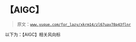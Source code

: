 # 【AIGC】

> 原文：[`www.yuque.com/for_lazy/xkrm14/zl67uav78p43flnr`](https://www.yuque.com/for_lazy/xkrm14/zl67uav78p43flnr)

以下为：【AIGC】相关风向标

